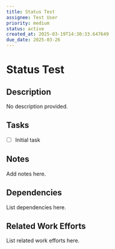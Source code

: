 ```yaml
---
title: Status Test
assignee: Test User
priority: medium
status: active
created_at: 2025-03-19T14:30:33.647649
due_date: 2025-03-26
---
```


# Status Test

## Description
No description provided.

## Tasks
- [ ] Initial task

## Notes
Add notes here.

## Dependencies
List dependencies here.

## Related Work Efforts
List related work efforts here.